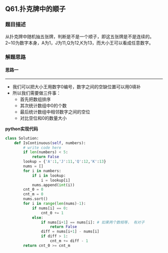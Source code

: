 ## Q61.扑克牌中的顺子
### 题目描述
从扑克牌中随机抽五张牌，判断是不是一个顺子，即这五张牌是不是连续的。2~10为数字本身，A为1，J为11,Q为12,K为13，而大小王可以看成任意数字。
### 解题思路
#### 思路一
****
- 我们可以把大小王用数字0编号，数字之间的空缺位置可以用0填补
- 所以我们需要做三件事：
  - 首先把数组排序
  - 其次统计数组中0的个数
  - 最后统计数组中相邻数字之间的空位
  - 对比空位和0的数量大小

**python实现代码**
```python
class Solution:
    def IsContinuous(self, numbers):
        # write code here
        if len(numbers) < 5:
            return False
        lookup = {'A':1,'J':11,'Q':12,'K':13}
        nums = []
        for i in numbers:
            if i in lookup:
                i = lookup[i]
            nums.append(int(i))
        cnt_0 = 0
        cnt_m = 0
        nums.sort()
        for i in range(len(nums)-1):
            if nums[i] == 0:
                cnt_0 += 1
            else:
                if nums[i+1] == nums[i]: # 如果两个数相等， 有对子
                    return False
                diff = nums[i+1] - nums[i] 
                if diff > 1:
                    cnt_m += diff - 1
        return cnt_0 >= cnt_m
```

